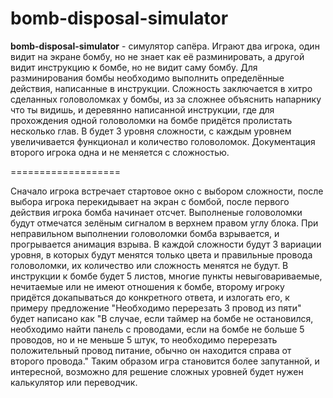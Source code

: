 # bomb-disposal-simulator 
**bomb-disposal-simulator** - симулятор сапёра. Играют два игрока, один видит на экране бомбу, но не знает как её разминировать, а другой видит инструкцию к бомбе, но не видит саму бомбу. Для разминирования бомбы необходимо выполнить определённые действия, написанные в инструкции. Сложность заключается в хитро сделанных головоломках у бомбы, из за сложнее объяснить напарнику что ты видишь, и деревянно написанной инструкции, где для прохождения одной головоломки на бомбе придётся пролистать несколько глав. В будет 3 уровня сложности, с каждым уровнем увеличивается функционал и количество головоломок. Документация второго игрока одна и не меняется с сложностью.

===================

Сначало игрока встречает стартовое окно с выбором сложности, после выбора  игрока перекидывает на экран с бомбой, после первого действия игрока бомба начинает отсчет. Выполненые головоломки будут отмечатся зелёным сигналом в верхнем правом углу блока. При неправильном выполнении головоломки бомба взрывается, и прогрывается анимация взрыва. В каждой сложности будут 3 вариации уровня, в которых будут менятся только цвета и правильные провода головоломки, их количество или сложность менятся не будут. В инструкции к бомбе будет 5 листов, многие пункты невыговариваемые, нечитаемые или не имеют отношения к бомбе, второму игроку придётся докапываться до конкретного ответа, и излогать его, к примеру предложение "Необходимо перерезать 3 провод из пяти" будет написано как "В случае, если таймер на бомбе не остановился, необходимо найти панель с проводами, если на бомбе не больше 5 проводов, но и не меньше 5 штук, то необходимо перерезать положительный провод питание, обычно он находится справа от второго провода." Таким образом игра становится более запутанной, и интересной, возможно для решение сложных уровней будет нужен калькулятор или переводчик.
